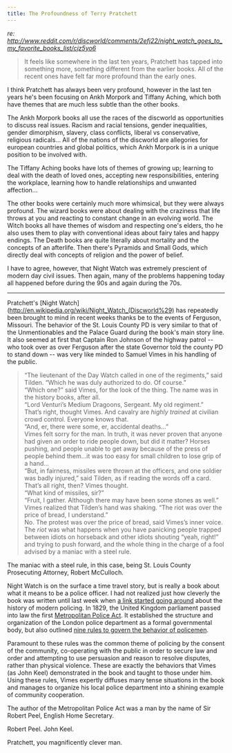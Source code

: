 ```yaml
---
title: The Profoundness of Terry Pratchett
---
```


*re: http://www.reddit.com/r/discworld/comments/2efj22/night_watch_goes_to_my_favorite_books_list/cjz5yo6*

> It feels like somewhere in the last ten years, Pratchett has tapped into something more, something different from the earlier books. All of the recent ones have felt far more profound than the early ones.

I think Pratchett has always been very profound, however in the last ten years he's been focusing on Ankh Morpork and Tiffany Aching, which both have themes that are much less subtle than the other books.

The Ankh Morpork books all use the races of the discworld as opportunities to discuss real issues. Racism and racial tensions, gender inequalities, gender dimorphism, slavery, class conflicts, liberal vs conservative, religious radicals...  All of the nations of the discworld are allegories for european countries and global politics, which Ankh Morpork is in a unique position to be involved with.

The Tiffany Aching books have lots of themes of growing up; learning to deal with the death of loved ones, accepting new responsibilities, entering the workplace, learning how to handle relationships and unwanted affection...

The other books were certainly much more whimsical, but they were always profound. The wizard books were about dealing with the craziness that life throws at you and reacting to constant change in an evolving world.  The Witch books all have themes of wisdom and respecting one's elders, tho he also uses them to play with conventional ideas about fairy tales and happy endings.  The Death books are quite literally about mortality and the concepts of an afterlife.  Then there's Pyramids and Small Gods, which directly deal with concepts of religion and the power of belief.

I have to agree, however, that Night Watch was extremely prescient of modern day civil issues.  Then again, many of the problems happening today all happened before during the 90s and again during the 70s.

---

Pratchett's [Night Watch](http://en.wikipedia.org/wiki/Night_Watch_(Discworld%29) has repeatedly been brought to mind in recent weeks thanks be to the events of Ferguson, Missouri. The behavior of the St. Louis County PD is very similar to that of the Unmentionables and the Palace Guard during the book's main story line.  It also seemed at first that Captain Ron Johnson of the highway patrol -- who took over as over Ferguson after the state Governor told the county PD to stand down -- was very like minded to Samuel Vimes in his handling of the public.

>“The lieutenant of the Day Watch called in one of the regiments,” said Tilden. “Which he was duly authorized to do. Of course.”   
>“Which one?” said Vimes, for the look of the thing. The name was in the history books, after all.   
>“Lord Venturi’s Medium Dragoons, Sergeant. My old regiment.”   
>That’s right, thought Vimes. And cavalry are *highly trained* at civilian crowd control. Everyone knows that.   
>“And, er, there were some, er, accidental deaths…”   
>Vimes felt sorry for the man. In truth, it was never proven that anyone had given an order to ride people down, but did it matter? Horses pushing, and people unable to get away because of the press of people behind them…it was too easy for small children to lose grip of a hand…   
>“But, in fairness, missiles were thrown at the officers, and one soldier was badly injured,” said Tilden, as if reading the words off a card.   
>That’s all right, then? Vimes thought.   
>“What kind of missiles, sir?”   
>“Fruit, I gather. Although there may have been some stones as well.” Vimes realized that Tilden’s hand was shaking. “The riot was over the price of bread, I understand.”   
>No. The protest was over the price of bread, said Vimes’s inner voice. The *riot* was what happens when you have panicking people trapped between idiots on horseback and other idiots shouting “yeah, right!” and trying to push forward, and the whole thing in the charge of a fool advised by a maniac with a steel rule.

The maniac with a steel rule, in this case, being St. Louis County Prosecuting Attorney, Robert McCulloch.

Night Watch is on the surface a time travel story, but is really a book about what it means to be a police officer.  I had not realized just how cleverly the book was written until last week when [a link started going around](http://kottke.org/14/08/policing-by-consent) about the history of modern policing.  In 1829, the United Kingdom parliament passed into law the first [Metropolitan Police Act](http://en.wikipedia.org/wiki/Metropolitan_Police_Act_1829).  It established the structure and organization of the London police department as a formal governmental body, but also outlined [nine rules to govern the behavior of policemen](https://www.gov.uk/government/publications/policing-by-consent).

Paramount to these rules was the common theme of policing by the consent of the community, co-operating with the public in order to secure law and order and attempting to use persuasion and reason to resolve disputes, rather than physical violence.  These are exactly the behaviors that Vimes (as John Keel) demonstrated in the book and taught to those under him.  Using these rules, Vimes expertly diffuses many tense situations in the book and manages to organize his local police department into a shining example of community cooperation.

The author of the Metropolitan Police Act was a man by the name of Sir Robert Peel, English Home Secretary.

Robert Peel.  John Keel.

Pratchett, you magnificently clever man.